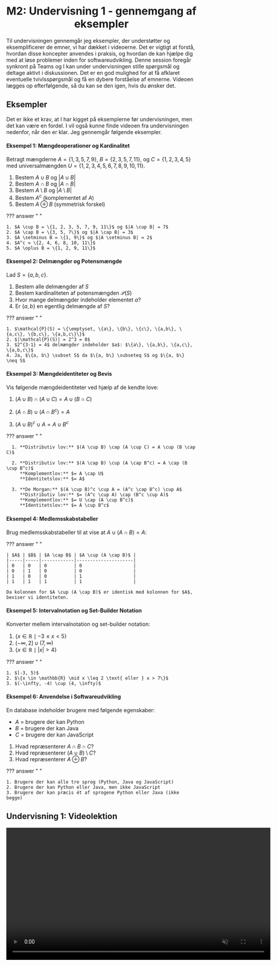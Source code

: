 <h1 align="center">M2: Undervisning 1 - gennemgang af eksempler</h1>

Til undervisningen gennemgår jeg eksempler, der understøtter og eksemplificerer de emner, vi har dækket i videoerne. Det er vigtigt at forstå, hvordan disse koncepter anvendes i praksis, og hvordan de kan hjælpe dig med at løse problemer inden for softwareudvikling. Denne session foregår synkront på Teams og I kan under undervisningen stille spørgsmål og deltage aktivt i diskussionen. Det er en god mulighed for at få afklaret eventuelle tvivlsspørgsmål og få en dybere forståelse af emnerne. Videoen lægges op efterfølgende, så du kan se den igen, hvis du ønsker det.

## Eksempler

Det er ikke et krav, at I har kigget på eksemplerne før undervisningen, men det kan være en fordel. I vil også kunne finde videoen fra undervisningen nedenfor, når den er klar. Jeg gennemgår følgende eksempler.

<style>
body[data-md-color-scheme] .md-content ol       { list-style-type: lower-alpha; }
body[data-md-color-scheme] .md-content ol li    { padding-left: 10px; }
</style>

#### Eksempel 1: Mængdeoperationer og Kardinalitet

Betragt mængderne $A=\{1, 3, 5, 7, 9\}$, $B=\{2, 3, 5, 7, 11\}$, og $C=\{1, 2, 3, 4, 5\}$ med universalmængden $U=\{1, 2, 3, 4, 5, 6, 7, 8, 9, 10, 11\}$.

1. Bestem $A \cup B$ og $|A \cup B|$
2. Bestem $A \cap B$ og $|A \cap B|$
3. Bestem $A \setminus B$ og $|A \setminus B|$
4. Bestem $A^c$ (komplementet af $A$)
5. Bestem $A \oplus B$ (symmetrisk forskel)

??? answer "&nbsp;"

    1. $A \cup B = \{1, 2, 3, 5, 7, 9, 11\}$ og $|A \cup B| = 7$
    2. $A \cap B = \{3, 5, 7\}$ og $|A \cap B| = 3$
    3. $A \setminus B = \{1, 9\}$ og $|A \setminus B| = 2$
    4. $A^c = \{2, 4, 6, 8, 10, 11\}$
    5. $A \oplus B = \{1, 2, 9, 11\}$

#### Eksempel 2: Delmængder og Potensmængde

Lad $S = \{a, b, c\}$.

1. Bestem alle delmængder af $S$
2. Bestem kardinaliteten af potensmængden $\mathcal{P}(S)$
3. Hvor mange delmængder indeholder elementet $a$?
4. Er $\{a, b\}$ en egentlig delmængde af $S$?

??? answer "&nbsp;"

    1. $\mathcal{P}(S) = \{\emptyset, \{a\}, \{b\}, \{c\}, \{a,b\}, \{a,c\}, \{b,c\}, \{a,b,c\}\}$
    2. $|\mathcal{P}(S)| = 2^3 = 8$
    3. $2^{3-1} = 4$ delmængder indeholder $a$: $\{a\}, \{a,b\}, \{a,c\}, \{a,b,c\}$
    4. Ja, $\{a, b\} \subset S$ da $\{a, b\} \subseteq S$ og $\{a, b\} \neq S$

#### Eksempel 3: Mængdeidentiteter og Bevis

Vis følgende mængdeidentiteter ved hjælp af de kendte love:

1. $(A \cup B) \cap (A \cup C) = A \cup (B \cap C)$

2. $(A \cap B) \cup (A \cap B^c) = A$

3. $(A \cup B)^c \cup A = A \cup B^c$


??? answer "&nbsp;"

      1. **Distributiv lov:** $(A \cup B) \cap (A \cup C) = A \cup (B \cap C)$

      2. **Distributiv lov:** $(A \cap B) \cup (A \cap B^c) = A \cap (B \cup B^c)$  
         **Komplementlov:** $= A \cap U$  
         **Identitetslov:** $= A$

      3. **De Morgan:** $(A \cup B)^c \cup A = (A^c \cap B^c) \cup A$  
         **Distributiv lov:** $= (A^c \cup A) \cap (B^c \cup A)$  
         **Komplementlov:** $= U \cap (A \cup B^c)$  
         **Identitetslov:** $= A \cup B^c$

#### Eksempel 4: Medlemsskabstabeller

Brug medlemsskabstabeller til at vise at $A \cup (A \cap B) = A$:

??? answer "&nbsp;"

    | $A$ | $B$ | $A \cap B$ | $A \cup (A \cap B)$ |
    |-----|-----|------------|---------------------|
    | 0   | 0   | 0          | 0                   |
    | 0   | 1   | 0          | 0                   |
    | 1   | 0   | 0          | 1                   |
    | 1   | 1   | 1          | 1                   |

    Da kolonnen for $A \cup (A \cap B)$ er identisk med kolonnen for $A$, beviser vi identiteten.

#### Eksempel 5: Intervalnotation og Set-Builder Notation

Konverter mellem intervalnotation og set-builder notation:

1. $\{x \in \mathbb{R} \mid -3 \leq x < 5\}$
2. $(-\infty, 2] \cup (7, \infty)$
3. $\{x \in \mathbb{R} \mid |x| > 4\}$

??? answer "&nbsp;"

    1. $[-3, 5)$
    2. $\{x \in \mathbb{R} \mid x \leq 2 \text{ eller } x > 7\}$
    3. $(-\infty, -4) \cup (4, \infty)$

#### Eksempel 6: Anvendelse i Softwareudvikling

En database indeholder brugere med følgende egenskaber:

   - $A$ = brugere der kan Python
   - $B$ = brugere der kan Java  
   - $C$ = brugere der kan JavaScript  

<!-- list break -->

1. Hvad repræsenterer $A \cap B \cap C$?
2. Hvad repræsenterer $(A \cup B) \setminus C$?
3. Hvad repræsenterer $A \oplus B$?

??? answer "&nbsp;"

    1. Brugere der kan alle tre sprog (Python, Java og JavaScript)
    2. Brugere der kan Python eller Java, men ikke JavaScript
    3. Brugere der kan præcis ét af sprogene Python eller Java (ikke begge)


## Undervisning 1: Videolektion

<p align="center">
    <video width="700" autoplay loop muted controls playsinline preload="metadata">
        <source src="/MSE1_DK_25/figures/comingsoon.mp4" type="video/mp4">
        Your browser does not support the video tag.
    </video>
</p>
